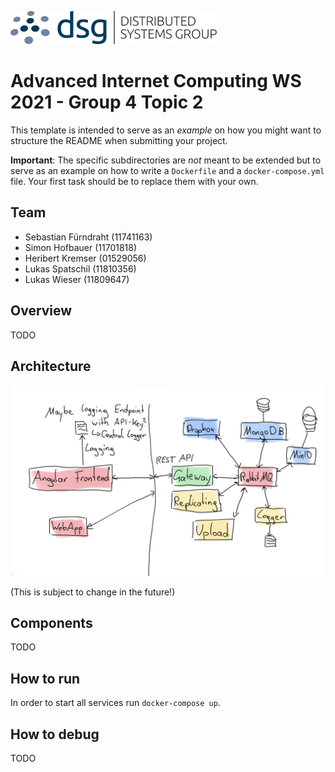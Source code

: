 ![DSG](./docs/dsg_logo.png)

# Advanced Internet Computing WS 2021 - Group 4 Topic 2

This template is intended to serve as an *example* on how you might want to structure the README when submitting your project.

**Important**: The specific subdirectories are *not* meant to be extended but to serve as an example on how to write a `Dockerfile` and a `docker-compose.yml` file. Your first task should be to replace them with your own.

## Team

- Sebastian Fürndraht (11741163)
- Simon Hofbauer (11701818)
- Heribert Kremser (01529056)
- Lukas Spatschil (11810356)
- Lukas Wieser (11809647)

## Overview

TODO

## Architecture

![Architecture](./docs/architecture.png)

(This is subject to change in the future!)

## Components

TODO

## How to run

In order to start all services run `docker-compose up`.

## How to debug

TODO
